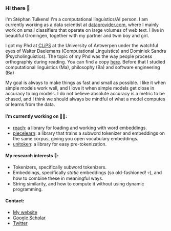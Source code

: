 ### Hi there 👋

I'm Stéphan Tulkens! I'm a computational linguistics/AI person. I am currently working as a data scientist at [dataprovider.com](https://www.dataprovider.com), where I mainly work on small classifiers that operate on large volumes of web text. I live in beautiful Groningen, together with my partner and twin boy and girl. 

I got my Phd at [CLiPS](https://www.uantwerpen.be/en/research-groups/clips/) at the University of Antwerpen under the watchful eyes of Walter Daelemans (Computational Linguistics) and Dominiek Sandra (Psycholinguistics). The topic of my Phd was the way people process orthographiy during reading. You can find a copy [here](https://scholar.google.com/scholar?oi=bibs&hl=en&cluster=11519863597548395702).
Before that I studied computational linguistics (Ma), philosophy (Ba) and software engineering (Ba)

My goal is always to make things as fast and small as possible. I like it when simple models work well, and I love it when simple models get close in accuracy to big models. I do not believe absolute accuracy is a metric to be chased, and I think we should always be mindful of what a model computes or learns from the data.

#### I’m currently working on 🏃‍♂️:
* [reach](https://github.com/stephantul/reach): a library for loading and working with word embeddings.
* [piecelearn](https://github.com/stephantul/piecelearn): a library that trains a subword tokenizer and embeddings on the same corpus, giving you open vocabulary embeddings.
* [unitoken](https://github.com/stephantul/unitoken): a library for easy pre-tokenization.

#### My research interests 🤖:
* Tokenizers, specifically subword tokenizers.
* Embeddings, specifically _static_ embeddings (so old-fashioned! 💀), and how to combine these in meaningful ways.
* String similarity, and how to compute it without using dynamic programming.

#### Contact:
* [My website](https://stephantul.github.io)
* [Google Scholar](https://scholar.google.com/citations?user=pvoqmHQAAAAJ)
* [Twitter](https://twitter.com/tulkenss)

